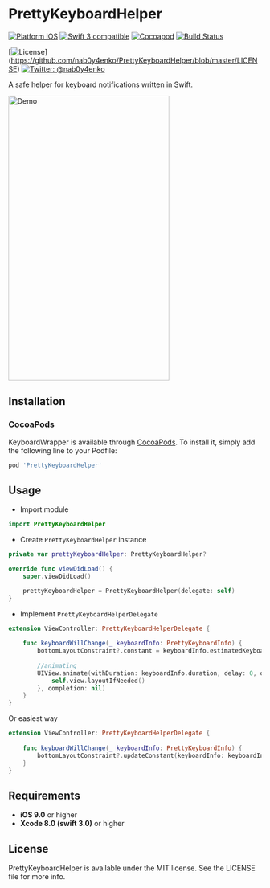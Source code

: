 # PrettyKeyboardHelper

[![Platform iOS](https://img.shields.io/badge/platform-iOS-blue.svg?style=flat)](https://github.com/nab0y4enko/PrettyKeyboardHelper)
[![Swift 3 compatible](https://img.shields.io/badge/swift3-compatible-green.svg?style=flat)](https://github.com/nab0y4enko/PrettyKeyboardHelper)
[![Cocoapod](https://img.shields.io/cocoapods/v/PrettyKeyboardHelper.svg?branch=master?style=flat)](https://cocoapods.org/pods/PrettyKeyboardHelper)
[![Build Status](https://travis-ci.org/nab0y4enko/PrettyKeyboardHelper.svg?branch=master)](https://travis-ci.org/nab0y4enko/PrettyKeyboardHelper)

[![License](https://img.shields.io/badge/license-MIT-green.svg?style=flat)]
(https://github.com/nab0y4enko/PrettyKeyboardHelper/blob/master/LICENSE)
[![Twitter: @nab0y4enko](https://img.shields.io/badge/contact-@nab0y4enko-orange.svg?style=flat)](https://twitter.com/nab0y4enko)

A safe helper for keyboard notifications written in Swift.

<img src="https://raw.githubusercontent.com/nab0y4enko/PrettyKeyboardHelper/develop/demo.gif" alt="Demo" width="320" height="567"/>

## Installation

### CocoaPods

KeyboardWrapper is available through [CocoaPods](http://cocoapods.org). To install
it, simply add the following line to your Podfile:

```ruby
pod 'PrettyKeyboardHelper'
```


## Usage

- Import module
```Swift
import PrettyKeyboardHelper
```

- Create `PrettyKeyboardHelper` instance
```Swift
private var prettyKeyboardHelper: PrettyKeyboardHelper?

override func viewDidLoad() {
    super.viewDidLoad()

    prettyKeyboardHelper = PrettyKeyboardHelper(delegate: self)
}
```

- Implement `PrettyKeyboardHelperDelegate`
```Swift
extension ViewController: PrettyKeyboardHelperDelegate {
    
    func keyboardWillChange(_ keyboardInfo: PrettyKeyboardInfo) {
        bottomLayoutConstraint?.constant = keyboardInfo.estimatedKeyboardHeight
        
        //animating
        UIView.animate(withDuration: keyboardInfo.duration, delay: 0, options: keyboardInfo.animationOptions, animations: {
            self.view.layoutIfNeeded()
        }, completion: nil)
    }
}
```

Or easiest way

```Swift
extension ViewController: PrettyKeyboardHelperDelegate {
    
    func keyboardWillChange(_ keyboardInfo: PrettyKeyboardInfo) {
        bottomLayoutConstraint?.updateConstant(keyboardInfo: keyboardInfo)
    }
}
```


## Requirements

- **iOS 9.0** or higher
- **Xcode 8.0 (swift 3.0)** or higher


## License

PrettyKeyboardHelper is available under the MIT license. See the LICENSE file for more info.
